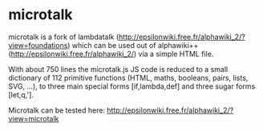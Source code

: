 # microtalk
microtalk is a fork of lambdatalk (http://epsilonwiki.free.fr/alphawiki_2/?view=foundations) which can be used out of alphawiki++ (http://epsilonwiki.free.fr/alphawiki_2/) via a simple HTML file. 

With about 750 lines the microtalk.js JS code is reduced to a small dictionary of 112 primitive functions (HTML, maths, booleans, pairs, lists, SVG, ...), to three main special forms [if,lambda,def] and three sugar forms [let,q,'].

Microtalk can be tested here: http://epsilonwiki.free.fr/alphawiki_2/?view=microtalk
